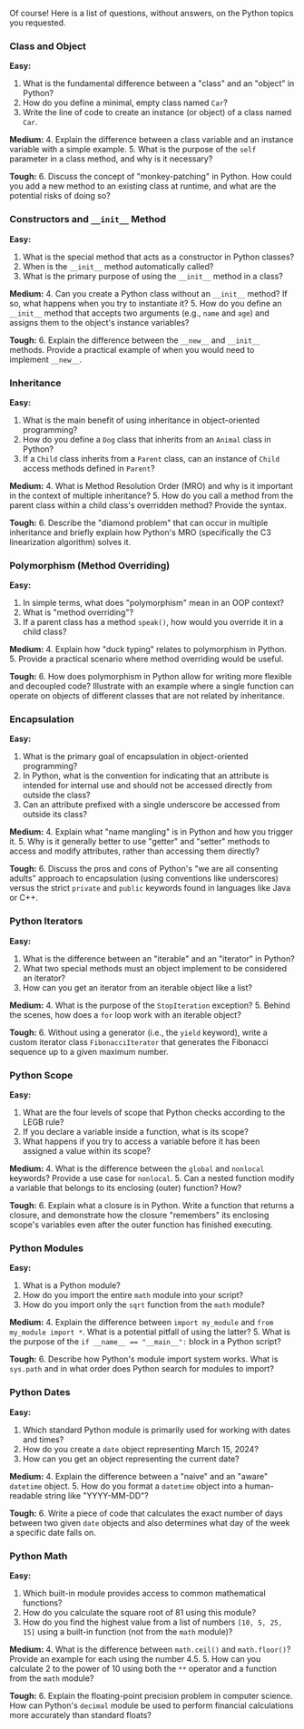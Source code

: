 Of course! Here is a list of questions, without answers, on the Python topics you requested.

### Class and Object

**Easy:**
1.  What is the fundamental difference between a "class" and an "object" in Python?
2.  How do you define a minimal, empty class named `Car`?
3.  Write the line of code to create an instance (or object) of a class named `Car`.

**Medium:**
4.  Explain the difference between a class variable and an instance variable with a simple example.
5.  What is the purpose of the `self` parameter in a class method, and why is it necessary?

**Tough:**
6.  Discuss the concept of "monkey-patching" in Python. How could you add a new method to an existing class at runtime, and what are the potential risks of doing so?

### Constructors and `__init__` Method

**Easy:**
1.  What is the special method that acts as a constructor in Python classes?
2.  When is the `__init__` method automatically called?
3.  What is the primary purpose of using the `__init__` method in a class?

**Medium:**
4.  Can you create a Python class without an `__init__` method? If so, what happens when you try to instantiate it?
5.  How do you define an `__init__` method that accepts two arguments (e.g., `name` and `age`) and assigns them to the object's instance variables?

**Tough:**
6.  Explain the difference between the `__new__` and `__init__` methods. Provide a practical example of when you would need to implement `__new__`.

### Inheritance

**Easy:**
1.  What is the main benefit of using inheritance in object-oriented programming?
2.  How do you define a `Dog` class that inherits from an `Animal` class in Python?
3.  If a `Child` class inherits from a `Parent` class, can an instance of `Child` access methods defined in `Parent`?

**Medium:**
4.  What is Method Resolution Order (MRO) and why is it important in the context of multiple inheritance?
5.  How do you call a method from the parent class within a child class's overridden method? Provide the syntax.

**Tough:**
6.  Describe the "diamond problem" that can occur in multiple inheritance and briefly explain how Python's MRO (specifically the C3 linearization algorithm) solves it.

### Polymorphism (Method Overriding)

**Easy:**
1.  In simple terms, what does "polymorphism" mean in an OOP context?
2.  What is "method overriding"?
3.  If a parent class has a method `speak()`, how would you override it in a child class?

**Medium:**
4.  Explain how "duck typing" relates to polymorphism in Python.
5.  Provide a practical scenario where method overriding would be useful.

**Tough:**
6.  How does polymorphism in Python allow for writing more flexible and decoupled code? Illustrate with an example where a single function can operate on objects of different classes that are not related by inheritance.

### Encapsulation

**Easy:**
1.  What is the primary goal of encapsulation in object-oriented programming?
2.  In Python, what is the convention for indicating that an attribute is intended for internal use and should not be accessed directly from outside the class?
3.  Can an attribute prefixed with a single underscore be accessed from outside its class?

**Medium:**
4.  Explain what "name mangling" is in Python and how you trigger it.
5.  Why is it generally better to use "getter" and "setter" methods to access and modify attributes, rather than accessing them directly?

**Tough:**
6.  Discuss the pros and cons of Python's "we are all consenting adults" approach to encapsulation (using conventions like underscores) versus the strict `private` and `public` keywords found in languages like Java or C++.

### Python Iterators

**Easy:**
1.  What is the difference between an "iterable" and an "iterator" in Python?
2.  What two special methods must an object implement to be considered an iterator?
3.  How can you get an iterator from an iterable object like a list?

**Medium:**
4.  What is the purpose of the `StopIteration` exception?
5.  Behind the scenes, how does a `for` loop work with an iterable object?

**Tough:**
6.  Without using a generator (i.e., the `yield` keyword), write a custom iterator class `FibonacciIterator` that generates the Fibonacci sequence up to a given maximum number.

### Python Scope

**Easy:**
1.  What are the four levels of scope that Python checks according to the LEGB rule?
2.  If you declare a variable inside a function, what is its scope?
3.  What happens if you try to access a variable before it has been assigned a value within its scope?

**Medium:**
4.  What is the difference between the `global` and `nonlocal` keywords? Provide a use case for `nonlocal`.
5.  Can a nested function modify a variable that belongs to its enclosing (outer) function? How?

**Tough:**
6.  Explain what a closure is in Python. Write a function that returns a closure, and demonstrate how the closure "remembers" its enclosing scope's variables even after the outer function has finished executing.

### Python Modules

**Easy:**
1.  What is a Python module?
2.  How do you import the entire `math` module into your script?
3.  How do you import only the `sqrt` function from the `math` module?

**Medium:**
4.  Explain the difference between `import my_module` and `from my_module import *`. What is a potential pitfall of using the latter?
5.  What is the purpose of the `if __name__ == "__main__":` block in a Python script?

**Tough:**
6.  Describe how Python's module import system works. What is `sys.path` and in what order does Python search for modules to import?

### Python Dates

**Easy:**
1.  Which standard Python module is primarily used for working with dates and times?
2.  How do you create a `date` object representing March 15, 2024?
3.  How can you get an object representing the current date?

**Medium:**
4.  Explain the difference between a "naive" and an "aware" `datetime` object.
5.  How do you format a `datetime` object into a human-readable string like "YYYY-MM-DD"?

**Tough:**
6.  Write a piece of code that calculates the exact number of days between two given `date` objects and also determines what day of the week a specific date falls on.

### Python Math

**Easy:**
1.  Which built-in module provides access to common mathematical functions?
2.  How do you calculate the square root of 81 using this module?
3.  How do you find the highest value from a list of numbers `[10, 5, 25, 15]` using a built-in function (not from the `math` module)?

**Medium:**
4.  What is the difference between `math.ceil()` and `math.floor()`? Provide an example for each using the number 4.5.
5.  How can you calculate 2 to the power of 10 using both the `**` operator and a function from the `math` module?

**Tough:**
6.  Explain the floating-point precision problem in computer science. How can Python's `decimal` module be used to perform financial calculations more accurately than standard floats?